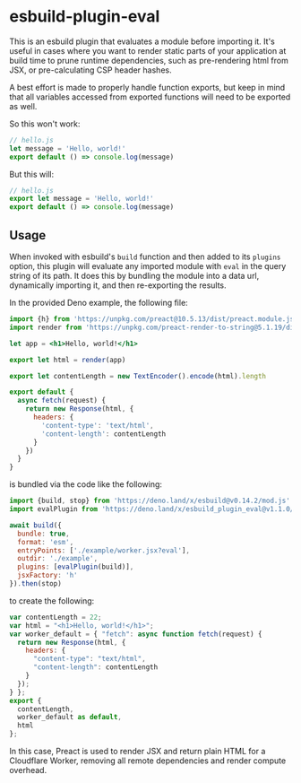 # esbuild-plugin-eval

This is an esbuild plugin that evaluates a module before importing it. It's useful in cases where you want to render static parts of your application at build time to prune runtime dependencies, such as pre-rendering html from JSX, or pre-calculating CSP header hashes.

A best effort is made to properly handle function exports, but keep in mind that all variables accessed from exported functions will need to be exported as well.

So this won't work:

```js
// hello.js
let message = 'Hello, world!'
export default () => console.log(message)
```

But this will:

```js
// hello.js
export let message = 'Hello, world!'
export default () => console.log(message)
```

## Usage

When invoked with esbuild's `build` function and then added to its `plugins` option, this plugin will evaluate any imported module with `eval` in the query string of its path. It does this by bundling the module into a data url, dynamically importing it, and then re-exporting the results.

In the provided Deno example, the following file:

```jsx
import {h} from 'https://unpkg.com/preact@10.5.13/dist/preact.module.js'
import render from 'https://unpkg.com/preact-render-to-string@5.1.19/dist/index.module.js?module'

let app = <h1>Hello, world!</h1>

export let html = render(app)

export let contentLength = new TextEncoder().encode(html).length

export default {
  async fetch(request) {
    return new Response(html, {
      headers: {
        'content-type': 'text/html',
        'content-length': contentLength
      }
    })
  }
}
```

is bundled via the code like the following:

```js
import {build, stop} from 'https://deno.land/x/esbuild@v0.14.2/mod.js'
import evalPlugin from 'https://deno.land/x/esbuild_plugin_eval@v1.1.0/mod.js'

await build({
  bundle: true,
  format: 'esm',
  entryPoints: ['./example/worker.jsx?eval'],
  outdir: './example',
  plugins: [evalPlugin(build)],
  jsxFactory: 'h'
}).then(stop)
```

to create the following:

```js
var contentLength = 22;
var html = "<h1>Hello, world!</h1>";
var worker_default = { "fetch": async function fetch(request) {
  return new Response(html, {
    headers: {
      "content-type": "text/html",
      "content-length": contentLength
    }
  });
} };
export {
  contentLength,
  worker_default as default,
  html
};
```

In this case, Preact is used to render JSX and return plain HTML for a Cloudflare Worker, removing all remote dependencies and render compute overhead.

